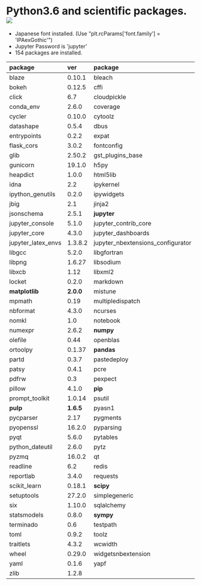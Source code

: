 Python3.6 and scientific packages. [![](https://badge.imagelayers.io/tsutomu7/scientific-python:latest.svg)](https://imagelayers.io/?images=tsutomu7/scientific-python:latest)
======

- Japanese font installed. (Use "plt.rcParams['font.family'] = 'IPAexGothic'")
- Jupyter Password is 'jupyter'
- 154 packages are installed.

package|ver|package|ver|package|ver
:--|:--|:--|:--|:--|:--
blaze|0.10.1|bleach|1.5.0|blist|1.3.6
bokeh|0.12.5|cffi|1.9.1|chest|0.2.3
click|6.7|cloudpickle|0.2.2|**conda**|**4.3.16**
conda_env|2.6.0|coverage|4.3.4|cryptography|1.7.1
cycler|0.10.0|cytoolz|0.8.2|dask|0.14.1
datashape|0.5.4|dbus|1.10.10|decorator|4.0.11
entrypoints|0.2.2|expat|2.1.0|**flask**|**0.12.1**
flask_cors|3.0.2|fontconfig|2.12.1|freetype|2.5.5
glib|2.50.2|gst_plugins_base|1.8.0|gstreamer|1.8.0
gunicorn|19.1.0|h5py|2.7.0|hdf5|1.8.17
heapdict|1.0.0|html5lib|0.999|icu|54.1
idna|2.2|ipykernel|4.6.1|**ipython**|**5.3.0**
ipython_genutils|0.2.0|ipywidgets|6.0.0|itsdangerous|0.24
jbig|2.1|jinja2|2.9.6|jpeg|9b
jsonschema|2.5.1|**jupyter**|**1.0.0**|jupyter_client|5.0.1
jupyter_console|5.1.0|jupyter_contrib_core|0.3.0|jupyter_contrib_nbextensions|0.2.6
jupyter_core|4.3.0|jupyter_dashboards|0.7.0|jupyter_highlight_selected_word|0.0.11
jupyter_latex_envs|1.3.8.2|jupyter_nbextensions_configurator|0.2.4|libffi|3.2.1
libgcc|5.2.0|libgfortran|3.0.0|libiconv|1.14
libpng|1.6.27|libsodium|1.0.10|libtiff|4.0.6
libxcb|1.12|libxml2|2.9.4|llvmlite|0.17.0
locket|0.2.0|markdown|2.6.8|markupsafe|0.23
**matplotlib**|**2.0.0**|mistune|0.7.4|more_itertools|2.5.0
mpmath|0.19|multipledispatch|0.4.9|nbconvert|5.1.1
nbformat|4.3.0|ncurses|5.9|**networkx**|**1.11**
nomkl|1.0|notebook|5.0.0|numba|0.32.0
numexpr|2.6.2|**numpy**|**1.12.1**|odo|0.5.0
olefile|0.44|openblas|0.2.19|openssl|1.0.2k
ortoolpy|0.1.37|**pandas**|**0.19.2**|pandocfilters|1.4.1
partd|0.3.7|pastedeploy|1.5.2|path.py|10.1
patsy|0.4.1|pcre|8.39|pdfformfiller|0.4
pdfrw|0.3|pexpect|4.2.1|pickleshare|0.7.4
pillow|4.1.0|**pip**|**9.0.1**|pivottablejs|2.7.0
prompt_toolkit|1.0.14|psutil|5.2.2|ptyprocess|0.5.1
**pulp**|**1.6.5**|pyasn1|0.2.3|pycosat|0.6.2
pycparser|2.17|pygments|2.2.0|pyjade|4.0.0
pyopenssl|16.2.0|pyparsing|2.1.4|pypdf2|1.26.0
pyqt|5.6.0|pytables|3.3.0|**python**|**3.6.1**
python_dateutil|2.6.0|pytz|2017.2|pyyaml|3.12
pyzmq|16.0.2|qt|5.6.2|qtconsole|4.3.0
readline|6.2|redis|3.2.0|redis_py|2.10.5
reportlab|3.4.0|requests|2.13.0|ruamel_yaml|0.11.14
scikit_learn|0.18.1|**scipy**|**0.19.0**|seaborn|0.7.1
setuptools|27.2.0|simplegeneric|0.8.1|sip|4.18
six|1.10.0|sqlalchemy|1.1.9|sqlite|3.13.0
statsmodels|0.8.0|**sympy**|**1.0**|tables|3.3.0
terminado|0.6|testpath|0.3|tk|8.5.18
toml|0.9.2|toolz|0.8.2|tornado|4.4.2
traitlets|4.3.2|wcwidth|0.1.7|werkzeug|0.12.1
wheel|0.29.0|widgetsnbextension|2.0.0|xz|5.2.2
yaml|0.1.6|yapf|0.16.1|zeromq|4.1.5
zlib|1.2.8|
